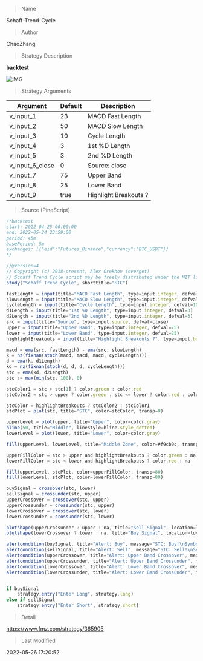 
> Name

Schaff-Trend-Cycle

> Author

ChaoZhang

> Strategy Description



**backtest**

 ![IMG](https://www.fmz.com/upload/asset/120e989a66d1e794b0f.png) 

> Strategy Arguments



|Argument|Default|Description|
|----|----|----|
|v_input_1|23|MACD Fast Length|
|v_input_2|50|MACD Slow Length|
|v_input_3|10|Cycle Length|
|v_input_4|3|1st %D Length|
|v_input_5|3|2nd %D Length|
|v_input_6_close|0|Source: close|high|low|open|hl2|hlc3|hlcc4|ohlc4|
|v_input_7|75|Upper Band|
|v_input_8|25|Lower Band|
|v_input_9|true|Highlight Breakouts ?|


> Source (PineScript)

``` javascript
/*backtest
start: 2022-04-25 00:00:00
end: 2022-05-24 23:59:00
period: 45m
basePeriod: 5m
exchanges: [{"eid":"Futures_Binance","currency":"BTC_USDT"}]
*/

//@version=4
// Copyright (c) 2018-present, Alex Orekhov (everget)
// Schaff Trend Cycle script may be freely distributed under the MIT license.
study("Schaff Trend Cycle", shorttitle="STC")

fastLength = input(title="MACD Fast Length", type=input.integer, defval=23)
slowLength = input(title="MACD Slow Length", type=input.integer, defval=50)
cycleLength = input(title="Cycle Length", type=input.integer, defval=10)
d1Length = input(title="1st %D Length", type=input.integer, defval=3)
d2Length = input(title="2nd %D Length", type=input.integer, defval=3)
src = input(title="Source", type=input.source, defval=close)
upper = input(title="Upper Band", type=input.integer, defval=75)
lower = input(title="Lower Band", type=input.integer, defval=25)
highlightBreakouts = input(title="Highlight Breakouts ?", type=input.bool, defval=true)

macd = ema(src, fastLength) - ema(src, slowLength)
k = nz(fixnan(stoch(macd, macd, macd, cycleLength)))
d = ema(k, d1Length)
kd = nz(fixnan(stoch(d, d, d, cycleLength)))
stc = ema(kd, d2Length)
stc := max(min(stc, 100), 0)

stcColor1 = stc > stc[1] ? color.green : color.red
stcColor2 = stc > upper ? color.green : stc <= lower ? color.red : color.orange

stcColor = highlightBreakouts ? stcColor2 : stcColor1
stcPlot = plot(stc, title="STC", color=stcColor, transp=0)

upperLevel = plot(upper, title="Upper", color=color.gray)
hline(50, title="Middle", linestyle=hline.style_dotted)
lowerLevel = plot(lower, title="Lower", color=color.gray)

fill(upperLevel, lowerLevel, title="Middle Zone", color=#f9cb9c, transp=90)

upperFillColor = stc > upper and highlightBreakouts ? color.green : na
lowerFillColor = stc < lower and highlightBreakouts ? color.red : na

fill(upperLevel, stcPlot, color=upperFillColor, transp=80)
fill(lowerLevel, stcPlot, color=lowerFillColor, transp=80)

buySignal = crossover(stc, lower)
sellSignal = crossunder(stc, upper)
upperCrossover = crossover(stc, upper)
upperCrossunder = crossunder(stc, upper)
lowerCrossover = crossover(stc, lower)
lowerCrossunder = crossunder(stc, lower)

plotshape(upperCrossunder ? upper : na, title="Sell Signal", location=location.absolute, style=shape.circle, size=size.tiny, color=color.red, transp=0)
plotshape(lowerCrossover ? lower : na, title="Buy Signal", location=location.absolute, style=shape.circle, size=size.tiny, color=color.green, transp=0)

alertcondition(buySignal, title="Alert: Buy", message="STC: Buy!\nSymbol: {{exchange}}:{{ticker}}\nPrice: {{close}}")
alertcondition(sellSignal, title="Alert: Sell", message="STC: Sell!\nSymbol: {{exchange}}:{{ticker}}\nPrice: {{close}}")
alertcondition(upperCrossover, title="Alert: Upper Band Crossover", message="STC: Upper Band Crossover!\nSymbol: {{exchange}}:{{ticker}}\nPrice: {{close}}")
alertcondition(upperCrossunder, title="Alert: Upper Band Crossunder", message="STC: Upper Band Crossunder!\nSymbol: {{exchange}}:{{ticker}}\nPrice: {{close}}")
alertcondition(lowerCrossover, title="Alert: Lower Band Crossover", message="STC: Lower Band Crossover!\nSymbol: {{exchange}}:{{ticker}}\nPrice: {{close}}")
alertcondition(lowerCrossunder, title="Alert: Lower Band Crossunder", message="STC: Lower Band Crossunder!\nSymbol: {{exchange}}:{{ticker}}\nPrice: {{close}}")


if buySignal
    strategy.entry("Enter Long", strategy.long)
else if sellSignal
    strategy.entry("Enter Short", strategy.short)
```

> Detail

https://www.fmz.com/strategy/365905

> Last Modified

2022-05-26 17:20:52
